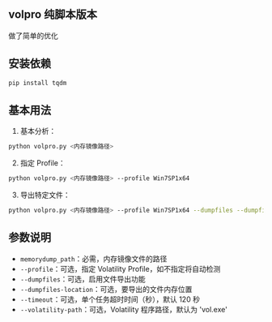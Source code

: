 ## volpro 纯脚本版本 

做了简单的优化

## 安装依赖

```bash
pip install tqdm
```

## 基本用法

1. 基本分析：
```bash
python volpro.py <内存镜像路径>
```

2. 指定 Profile：
```bash
python volpro.py <内存镜像路径> --profile Win7SP1x64
```

3. 导出特定文件：
```bash
python volpro.py <内存镜像路径> --profile Win7SP1x64 --dumpfiles --dumpfiles-location 0x12345678
```

## 参数说明

- `memorydump_path`：必需，内存镜像文件的路径
- `--profile`：可选，指定 Volatility Profile，如不指定将自动检测
- `--dumpfiles`：可选，启用文件导出功能
- `--dumpfiles-location`：可选，要导出的文件内存位置
- `--timeout`：可选，单个任务超时时间（秒），默认 120 秒
- `--volatility-path`：可选，Volatility 程序路径，默认为 'vol.exe'

